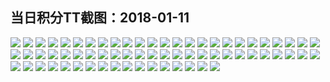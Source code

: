 ## 当日积分TT截图：2018-01-11
![](../../data/2018-01/2018-01-11/004_3.9/004-1.jpg)
![](../../data/2018-01/2018-01-11/004_3.9/004-3.jpg)
![](../../data/2018-01/2018-01-11/004_3.9/004-2.jpg)
![](../../data/2018-01/2018-01-11/004_3.9/004-4.jpg)
![](../../data/2018-01/2018-01-11/005_3.0/005-3.jpg)
![](../../data/2018-01/2018-01-11/005_3.0/005-2.jpg)
![](../../data/2018-01/2018-01-11/005_3.0/005-1.jpg)
![](../../data/2018-01/2018-01-11/005_3.0/005-5.jpg)
![](../../data/2018-01/2018-01-11/005_3.0/005-4.jpg)
![](../../data/2018-01/2018-01-11/005_3.0/005-6.jpg)
![](../../data/2018-01/2018-01-11/005_3.0/005-7.jpg)
![](../../data/2018-01/2018-01-11/005_3.0/005-8.jpg)
![](../../data/2018-01/2018-01-11/006_2.2/006-2.jpg)
![](../../data/2018-01/2018-01-11/006_2.2/006-3.jpg)
![](../../data/2018-01/2018-01-11/006_2.2/006-1.jpg)
![](../../data/2018-01/2018-01-11/006_2.2/006-4.jpg)
![](../../data/2018-01/2018-01-11/006_2.2/006-5.jpg)
![](../../data/2018-01/2018-01-11/006_2.2/006-7.jpg)
![](../../data/2018-01/2018-01-11/006_2.2/006-6.jpg)
![](../../data/2018-01/2018-01-11/006_2.2/006-11.jpg)
![](../../data/2018-01/2018-01-11/006_2.2/006-10.jpg)
![](../../data/2018-01/2018-01-11/006_2.2/006-12.jpg)
![](../../data/2018-01/2018-01-11/006_2.2/006-13.jpg)
![](../../data/2018-01/2018-01-11/006_2.2/006-8.jpg)
![](../../data/2018-01/2018-01-11/006_2.2/006-9.jpg)
![](../../data/2018-01/2018-01-11/002_4.6/002-6.jpg)
![](../../data/2018-01/2018-01-11/002_4.6/002-7.jpg)
![](../../data/2018-01/2018-01-11/002_4.6/002-5.jpg)
![](../../data/2018-01/2018-01-11/002_4.6/002-4.jpg)
![](../../data/2018-01/2018-01-11/002_4.6/002-1.jpg)
![](../../data/2018-01/2018-01-11/002_4.6/002-3.jpg)
![](../../data/2018-01/2018-01-11/002_4.6/002-2.jpg)
![](../../data/2018-01/2018-01-11/002_4.6/002-10.jpg)
![](../../data/2018-01/2018-01-11/002_4.6/002-9.jpg)
![](../../data/2018-01/2018-01-11/002_4.6/002-8.jpg)
![](../../data/2018-01/2018-01-11/001_2.2/001-7.jpg)
![](../../data/2018-01/2018-01-11/001_2.2/001-6.jpg)
![](../../data/2018-01/2018-01-11/001_2.2/001-4.jpg)
![](../../data/2018-01/2018-01-11/001_2.2/001-5.jpg)
![](../../data/2018-01/2018-01-11/001_2.2/001-1.jpg)
![](../../data/2018-01/2018-01-11/001_2.2/001-2.jpg)
![](../../data/2018-01/2018-01-11/001_2.2/001-3.jpg)
![](../../data/2018-01/2018-01-11/001_2.2/001-8.jpg)
![](../../data/2018-01/2018-01-11/007_1.1/007-15.jpg)
![](../../data/2018-01/2018-01-11/007_1.1/007-14.jpg)
![](../../data/2018-01/2018-01-11/007_1.1/007-16.jpg)
![](../../data/2018-01/2018-01-11/007_1.1/007-13.jpg)
![](../../data/2018-01/2018-01-11/007_1.1/007-12.jpg)
![](../../data/2018-01/2018-01-11/007_1.1/007-10.jpg)
![](../../data/2018-01/2018-01-11/007_1.1/007-11.jpg)
![](../../data/2018-01/2018-01-11/007_1.1/007-1.jpg)
![](../../data/2018-01/2018-01-11/007_1.1/007-2.jpg)
![](../../data/2018-01/2018-01-11/007_1.1/007-3.jpg)
![](../../data/2018-01/2018-01-11/007_1.1/007-7.jpg)
![](../../data/2018-01/2018-01-11/007_1.1/007-6.jpg)
![](../../data/2018-01/2018-01-11/007_1.1/007-4.jpg)
![](../../data/2018-01/2018-01-11/007_1.1/007-5.jpg)
![](../../data/2018-01/2018-01-11/007_1.1/007-8.jpg)
![](../../data/2018-01/2018-01-11/007_1.1/007-9.jpg)
![](../../data/2018-01/2018-01-11/003_1.0/003-5.jpg)
![](../../data/2018-01/2018-01-11/003_1.0/003-4.jpg)
![](../../data/2018-01/2018-01-11/003_1.0/003-6.jpg)
![](../../data/2018-01/2018-01-11/003_1.0/003-7.jpg)
![](../../data/2018-01/2018-01-11/003_1.0/003-3.jpg)
![](../../data/2018-01/2018-01-11/003_1.0/003-2.jpg)
![](../../data/2018-01/2018-01-11/003_1.0/003-1.jpg)
![](../../data/2018-01/2018-01-11/003_1.0/003-8.jpg)
